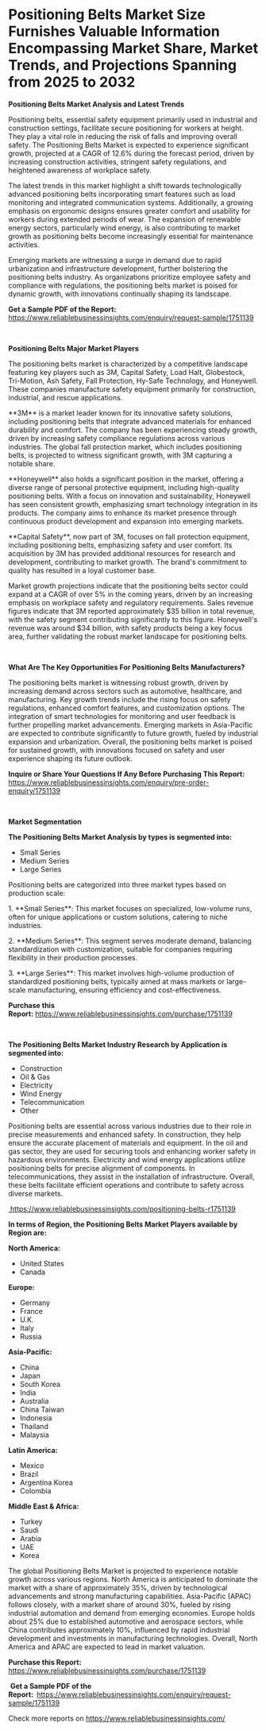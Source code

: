 <p><h1>Positioning Belts Market Size Furnishes Valuable Information Encompassing Market Share, Market Trends, and Projections Spanning from 2025 to 2032</h1></p><p><strong>Positioning Belts Market Analysis and Latest Trends</strong></p>
<p><p>Positioning belts, essential safety equipment primarily used in industrial and construction settings, facilitate secure positioning for workers at height. They play a vital role in reducing the risk of falls and improving overall safety. The Positioning Belts Market is expected to experience significant growth, projected at a CAGR of 12.6% during the forecast period, driven by increasing construction activities, stringent safety regulations, and heightened awareness of workplace safety.</p><p>The latest trends in this market highlight a shift towards technologically advanced positioning belts incorporating smart features such as load monitoring and integrated communication systems. Additionally, a growing emphasis on ergonomic designs ensures greater comfort and usability for workers during extended periods of wear. The expansion of renewable energy sectors, particularly wind energy, is also contributing to market growth as positioning belts become increasingly essential for maintenance activities.</p><p>Emerging markets are witnessing a surge in demand due to rapid urbanization and infrastructure development, further bolstering the positioning belts industry. As organizations prioritize employee safety and compliance with regulations, the positioning belts market is poised for dynamic growth, with innovations continually shaping its landscape.</p></p>
<p><strong>Get a Sample PDF of the Report:&nbsp;</strong> <a href="https://www.reliablebusinessinsights.com/enquiry/request-sample/1751139?utm_campaign=2761&utm_medium=2&utm_source=Github&utm_content=ia&utm_term=01042025&utm_id=positioning-belts">https://www.reliablebusinessinsights.com/enquiry/request-sample/1751139</a></p>
<p>&nbsp;</p>
<p><strong>Positioning Belts Major Market Players</strong></p>
<p><p>The positioning belts market is characterized by a competitive landscape featuring key players such as 3M, Capital Safety, Load Halt, Globestock, Tri-Motion, Ash Safety, Fall Protection, Hy-Safe Technology, and Honeywell. These companies manufacture safety equipment primarily for construction, industrial, and rescue applications.</p><p>**3M** is a market leader known for its innovative safety solutions, including positioning belts that integrate advanced materials for enhanced durability and comfort. The company has been experiencing steady growth, driven by increasing safety compliance regulations across various industries. The global fall protection market, which includes positioning belts, is projected to witness significant growth, with 3M capturing a notable share.</p><p>**Honeywell** also holds a significant position in the market, offering a diverse range of personal protective equipment, including high-quality positioning belts. With a focus on innovation and sustainability, Honeywell has seen consistent growth, emphasizing smart technology integration in its products. The company aims to enhance its market presence through continuous product development and expansion into emerging markets.</p><p>**Capital Safety**, now part of 3M, focuses on fall protection equipment, including positioning belts, emphasizing safety and user comfort. Its acquisition by 3M has provided additional resources for research and development, contributing to market growth. The brand's commitment to quality has resulted in a loyal customer base.</p><p>Market growth projections indicate that the positioning belts sector could expand at a CAGR of over 5% in the coming years, driven by an increasing emphasis on workplace safety and regulatory requirements. Sales revenue figures indicate that 3M reported approximately $35 billion in total revenue, with the safety segment contributing significantly to this figure. Honeywell's revenue was around $34 billion, with safety products being a key focus area, further validating the robust market landscape for positioning belts.</p></p>
<p>&nbsp;</p>
<p><strong>What Are The Key Opportunities For Positioning Belts Manufacturers?</strong></p>
<p><p>The positioning belts market is witnessing robust growth, driven by increasing demand across sectors such as automotive, healthcare, and manufacturing. Key growth trends include the rising focus on safety regulations, enhanced comfort features, and customization options. The integration of smart technologies for monitoring and user feedback is further propelling market advancements. Emerging markets in Asia-Pacific are expected to contribute significantly to future growth, fueled by industrial expansion and urbanization. Overall, the positioning belts market is poised for sustained growth, with innovations focused on safety and user experience shaping its future outlook.</p></p>
<p><strong>Inquire or Share Your Questions If Any Before Purchasing This Report:</strong> <a href="https://www.reliablebusinessinsights.com/enquiry/pre-order-enquiry/1751139?utm_campaign=2761&utm_medium=2&utm_source=Github&utm_content=ia&utm_term=01042025&utm_id=positioning-belts">https://www.reliablebusinessinsights.com/enquiry/pre-order-enquiry/1751139</a></p>
<p>&nbsp;</p>
<p><strong>Market Segmentation</strong></p>
<p><strong>The Positioning Belts Market Analysis by types is segmented into:</strong></p>
<p><ul><li>Small Series</li><li>Medium Series</li><li>Large Series</li></ul></p>
<p><p>Positioning belts are categorized into three market types based on production scale: </p><p>1. **Small Series**: This market focuses on specialized, low-volume runs, often for unique applications or custom solutions, catering to niche industries. </p><p>2. **Medium Series**: This segment serves moderate demand, balancing standardization with customization, suitable for companies requiring flexibility in their production processes.</p><p>3. **Large Series**: This market involves high-volume production of standardized positioning belts, typically aimed at mass markets or large-scale manufacturing, ensuring efficiency and cost-effectiveness.</p></p>
<p><strong>Purchase this Report:&nbsp;</strong><a href="https://www.reliablebusinessinsights.com/purchase/1751139?utm_campaign=2761&utm_medium=2&utm_source=Github&utm_content=ia&utm_term=01042025&utm_id=positioning-belts">https://www.reliablebusinessinsights.com/purchase/1751139</a></p>
<p>&nbsp;</p>
<p><strong>The Positioning Belts Market Industry Research by Application is segmented into:</strong></p>
<p><ul><li>Construction</li><li>Oil & Gas</li><li>Electricity</li><li>Wind Energy</li><li>Telecommunication</li><li>Other</li></ul></p>
<p><p>Positioning belts are essential across various industries due to their role in precise measurements and enhanced safety. In construction, they help ensure the accurate placement of materials and equipment. In the oil and gas sector, they are used for securing tools and enhancing worker safety in hazardous environments. Electricity and wind energy applications utilize positioning belts for precise alignment of components. In telecommunications, they assist in the installation of infrastructure. Overall, these belts facilitate efficient operations and contribute to safety across diverse markets.</p></p>
<p><a href="https://www.reliablebusinessinsights.com/positioning-belts-r1751139?utm_campaign=2761&utm_medium=2&utm_source=Github&utm_content=ia&utm_term=01042025&utm_id=positioning-belts">&nbsp;https://www.reliablebusinessinsights.com/positioning-belts-r1751139</a></p>
<p><strong>In terms of Region, the Positioning Belts Market Players available by Region are:</strong></p>
<p>
    <p> <strong> North America: </strong>
        <ul>
            <li>United States</li>
            <li>Canada</li>
        </ul>
        </p> 
    <p> <strong> Europe: </strong>
        <ul>
            <li>Germany</li>
            <li>France</li>
            <li>U.K.</li>
            <li>Italy</li>
            <li>Russia</li>
        </ul>
        </p> 
    <p> <strong> Asia-Pacific: </strong>
        <ul>
            <li>China</li>
            <li>Japan</li>
            <li>South Korea</li>
            <li>India</li>
            <li>Australia</li>
            <li>China Taiwan</li>
            <li>Indonesia</li>
            <li>Thailand</li>
            <li>Malaysia</li>
        </ul>
        </p> 
    <p> <strong> Latin America: </strong>
        <ul>
            <li>Mexico</li>
            <li>Brazil</li>
            <li>Argentina Korea</li>
            <li>Colombia</li>
        </ul>
        </p> 
    <p> <strong> Middle East & Africa: </strong>
        <ul>
            <li>Turkey</li>
            <li>Saudi</li>
            <li>Arabia</li>
            <li>UAE</li>
            <li>Korea</li>
        </ul>
    </p>
    </p>
<p><p>The global Positioning Belts Market is projected to experience notable growth across various regions. North America is anticipated to dominate the market with a share of approximately 35%, driven by technological advancements and strong manufacturing capabilities. Asia-Pacific (APAC) follows closely, with a market share of around 30%, fueled by rising industrial automation and demand from emerging economies. Europe holds about 25% due to established automotive and aerospace sectors, while China contributes approximately 10%, influenced by rapid industrial development and investments in manufacturing technologies. Overall, North America and APAC are expected to lead in market valuation.</p></p>
<p><strong>Purchase this Report: </strong><a href="https://www.reliablebusinessinsights.com/purchase/1751139?utm_campaign=2761&utm_medium=2&utm_source=Github&utm_content=ia&utm_term=01042025&utm_id=positioning-belts">https://www.reliablebusinessinsights.com/purchase/1751139</a></p>
<p>&nbsp;<strong>Get a Sample PDF of the Report:&nbsp;&nbsp;</strong><a href="https://www.reliablebusinessinsights.com/enquiry/request-sample/1751139?utm_campaign=2761&utm_medium=2&utm_source=Github&utm_content=ia&utm_term=01042025&utm_id=positioning-belts">https://www.reliablebusinessinsights.com/enquiry/request-sample/1751139</a></p>
<p><strong></strong></p>
<p>Check more reports on <a href="https://www.reliablebusinessinsights.com/?utm_campaign=2761&utm_medium=2&utm_source=Github&utm_content=ia&utm_term=01042025&utm_id=positioning-belts">https://www.reliablebusinessinsights.com/</a></p>
